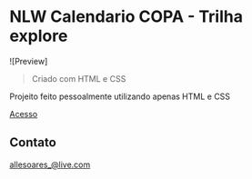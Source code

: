 # NLW Calendario COPA - Trilha explore

![Preview]

> Criado com HTML e CSS 

Projeito feito pessoalmente utilizando apenas HTML e CSS

[Acesso](https://allesoares95.github.io/NLW-Desktop---Calendario-HTML/)


## Contato

allesoares_@live.com